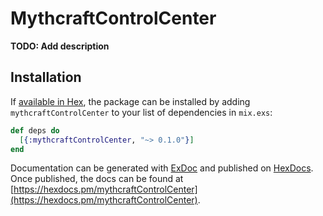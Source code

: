 # MythcraftControlCenter

**TODO: Add description**

## Installation

If [available in Hex](https://hex.pm/docs/publish), the package can be installed
by adding `mythcraftControlCenter` to your list of dependencies in `mix.exs`:

```elixir
def deps do
  [{:mythcraftControlCenter, "~> 0.1.0"}]
end
```

Documentation can be generated with [ExDoc](https://github.com/elixir-lang/ex_doc)
and published on [HexDocs](https://hexdocs.pm). Once published, the docs can
be found at [https://hexdocs.pm/mythcraftControlCenter](https://hexdocs.pm/mythcraftControlCenter).

